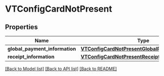 # VTConfigCardNotPresent

## Properties
Name | Type | Description | Notes
------------ | ------------- | ------------- | -------------
**global_payment_information** | [**VTConfigCardNotPresentGlobalPaymentInformation**](VTConfigCardNotPresentGlobalPaymentInformation.md) |  | [optional] 
**receipt_information** | [**VTConfigCardNotPresentReceiptInformation**](VTConfigCardNotPresentReceiptInformation.md) |  | [optional] 

[[Back to Model list]](../README.md#documentation-for-models) [[Back to API list]](../README.md#documentation-for-api-endpoints) [[Back to README]](../README.md)


